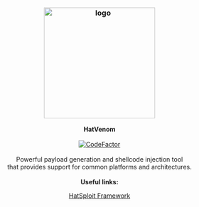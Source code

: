 <h3 align="center"><img src="https://hatsploit.netlify.app/images/logo-footer.png" alt="logo" height="250px"></h3>

<p align="center">
    <b>HatVenom</b><br>
    <br>
    <a href="https://www.codefactor.io/repository/github/entysec/hatvenom"><img src="https://www.codefactor.io/repository/github/entysec/hatvenom/badge" alt="CodeFactor" /></a><br>
    <br>
    Powerful payload generation and shellcode injection tool 
    <br>that provides support for common platforms and architectures.
    <br>
    <br>
    <b>Useful links:</b><br>
    <p align="center"><a href="https://hatsploit.netlify.app">HatSploit Framework</a></p>
</p>
